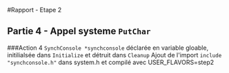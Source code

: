 #Rapport - Etape 2
## Partie 4 - Appel systeme `PutChar`
###Action 4
`SynchConsole *synchconsole` déclarée en variable gloable, initilialsée dans `Initialize` et détruit dans `Cleanup`
Ajout de l'import `include "synchconsole.h"` dans system.h et compilé avec USER_FLAVORS=step2